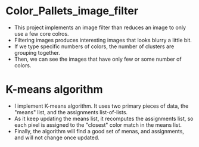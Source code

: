 # Color_Pallets_image_filter

* This project implements an image filter than reduces an image to only use a few core colros. 
* Filtering images produces interesting images that looks blurry a little bit.
* If we type specific numbers of colors, the number of clusters are grouping together. 
* Then, we can see the images that have only few or some number of colors.

# K-means algorithm

* I implement K-means algorithm. It uses two primary pieces of data, the "means" list, and the assignments list-of-lists.
* As it keep updating the means list, it recomputes the assignments list, so each pixel is assigned to the "closest" color match in the means list.
* Finally, the algorithm will find a good set of menas, and assignments, and will not change once updated.
